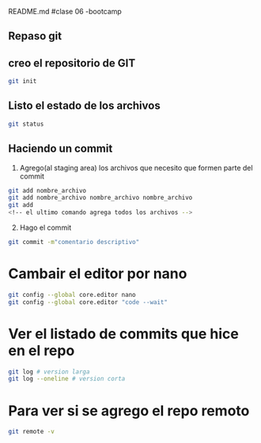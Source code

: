 README.md
#clase 06 -bootcamp

## Repaso git

## creo el repositorio de GIT

```sh
git init
```

## Listo el estado de los archivos

```sh
git status
```

## Haciendo un commit

1. Agrego(al staging area) los archivos que necesito que formen parte del commit

```sh
git add nombre_archivo
git add nombre_archivo nombre_archivo nombre_archivo
git add 
<!-- el ultimo comando agrega todos los archivos -->
```

2. Hago el commit

```sh
git commit -m"comentario descriptivo"
```

# Cambair el editor por nano
```sh
git config --global core.editor nano
git config --global core.editor "code --wait"
```

# Ver el listado de commits que hice en el repo

```sh
git log # version larga
git log --oneline # version corta

```
# Para ver si se agrego el repo remoto
```sh
git remote -v
```



